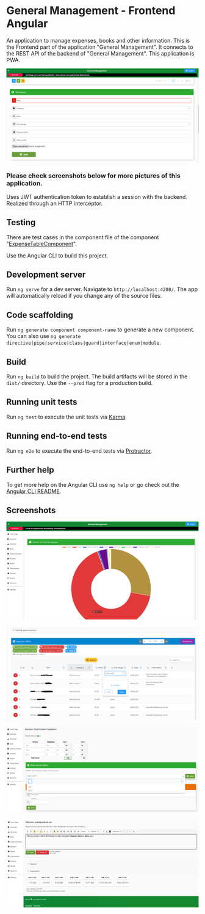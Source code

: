 # General Management - Frontend Angular

An application to manage expenses, books and other information.
This is the Frontend part of the application "General Management". It connects to the REST API of the backend of "General Management".
This application is PWA. 

![Screenshot of Web App General Management](https://raw.githubusercontent.com/a-dridi/GeneralManagement-Frontend/main/screenshot.PNG)

### Please check screenshots below for more pictures of this application.

Uses JWT authentication token to establish a session with the backend. Realized through an HTTP interceptor.

## Testing 
There are test cases in the component file of the component "[ExpenseTableComponent](https://github.com/a-dridi/GeneralManagement-Frontend/blob/main/src/app/expense/expense-table/expense-table.component.spec.ts)".


Use the Angular CLI to build this project. 

## Development server

Run `ng serve` for a dev server. Navigate to `http://localhost:4200/`. The app will automatically reload if you change any of the source files.

## Code scaffolding

Run `ng generate component component-name` to generate a new component. You can also use `ng generate directive|pipe|service|class|guard|interface|enum|module`.

## Build

Run `ng build` to build the project. The build artifacts will be stored in the `dist/` directory. Use the `--prod` flag for a production build.

## Running unit tests

Run `ng test` to execute the unit tests via [Karma](https://karma-runner.github.io).

## Running end-to-end tests

Run `ng e2e` to execute the end-to-end tests via [Protractor](http://www.protractortest.org/).

## Further help

To get more help on the Angular CLI use `ng help` or go check out the [Angular CLI README](https://github.com/angular/angular-cli/blob/master/README.md).

## Screenshots

![Decision Matrix](https://raw.githubusercontent.com/a-dridi/GeneralManagement-Frontend/main/screenshot2.PNG)

![Screenshot 5](https://raw.githubusercontent.com/a-dridi/GeneralManagement-Frontend/main/screenshot5.PNG)

![Screenshot 3](https://raw.githubusercontent.com/a-dridi/GeneralManagement-Frontend/main/screenshot3.PNG)

![Screenshot 4](https://raw.githubusercontent.com/a-dridi/GeneralManagement-Frontend/main/screenshot4.PNG)

